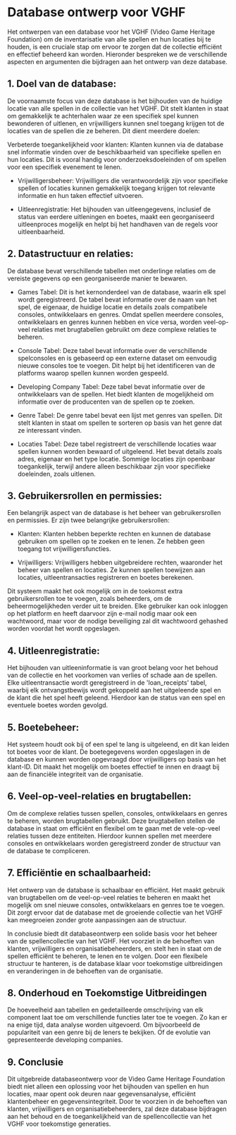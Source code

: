 # Database ontwerp voor VGHF
Het ontwerpen van een database voor het VGHF (Video Game Heritage Foundation) om de inventarisatie van alle spellen en hun locaties bij te houden, is een cruciale stap om ervoor te zorgen dat de collectie efficiënt en effectief beheerd kan worden. Hieronder bespreken we de verschillende aspecten en argumenten die bijdragen aan het ontwerp van deze database.

## 1. Doel van de database:

De voornaamste focus van deze database is het bijhouden van de huidige locatie van alle spellen in de collectie van het VGHF. Dit stelt klanten in staat om gemakkelijk te achterhalen waar ze een specifiek spel kunnen bewonderen of uitlenen, en vrijwilligers kunnen snel toegang krijgen tot de locaties van de spellen die ze beheren. Dit dient meerdere doelen:

Verbeterde toegankelijkheid voor klanten: Klanten kunnen via de database snel informatie vinden over de beschikbaarheid van specifieke spellen en hun locaties. Dit is vooral handig voor onderzoeksdoeleinden of om spellen voor een specifiek evenement te lenen.

- Vrijwilligersbeheer: Vrijwilligers die verantwoordelijk zijn voor specifieke spellen of locaties kunnen gemakkelijk toegang krijgen tot relevante informatie en hun taken effectief uitvoeren.

- Uitleenregistratie: Het bijhouden van uitleengegevens, inclusief de status van eerdere uitleningen en boetes, maakt een georganiseerd uitleenproces mogelijk en helpt bij het handhaven van de regels voor uitleenbaarheid.

## 2. Datastructuur en relaties:

De database bevat verschillende tabellen met onderlinge relaties om de vereiste gegevens op een georganiseerde manier te bewaren.

- Games Tabel: Dit is het kernonderdeel van de database, waarin elk spel wordt geregistreerd. De tabel bevat informatie over de naam van het spel, de eigenaar, de huidige locatie en details zoals compatibele consoles, ontwikkelaars en genres. Omdat spellen meerdere consoles, ontwikkelaars en genres kunnen hebben en vice versa, worden veel-op-veel relaties met brugtabellen gebruikt om deze complexe relaties te beheren.

- Console Tabel: Deze tabel bevat informatie over de verschillende spelconsoles en is gebaseerd op een externe dataset om eenvoudig nieuwe consoles toe te voegen. Dit helpt bij het identificeren van de platforms waarop spellen kunnen worden gespeeld.

- Developing Company Tabel: Deze tabel bevat informatie over de ontwikkelaars van de spellen. Het biedt klanten de mogelijkheid om informatie over de producenten van de spellen op te zoeken.

- Genre Tabel: De genre tabel bevat een lijst met genres van spellen. Dit stelt klanten in staat om spellen te sorteren op basis van het genre dat ze interessant vinden.

- Locaties Tabel: Deze tabel registreert de verschillende locaties waar spellen kunnen worden bewaard of uitgeleend. Het bevat details zoals adres, eigenaar en het type locatie. Sommige locaties zijn openbaar toegankelijk, terwijl andere alleen beschikbaar zijn voor specifieke doeleinden, zoals uitlenen.

## 3. Gebruikersrollen en permissies:

Een belangrijk aspect van de database is het beheer van gebruikersrollen en permissies. Er zijn twee belangrijke gebruikersrollen:

- Klanten: Klanten hebben beperkte rechten en kunnen de database gebruiken om spellen op te zoeken en te lenen. Ze hebben geen toegang tot vrijwilligersfuncties.

- Vrijwilligers: Vrijwilligers hebben uitgebreidere rechten, waaronder het beheer van spellen en locaties. Ze kunnen spellen toewijzen aan locaties, uitleentransacties registreren en boetes berekenen.

Dit systeem maakt het ook mogelijk om in de toekomst extra gebruikersrollen toe te voegen, zoals beheerders, om de beheermogelijkheden verder uit te breiden.
Elke gebruiker kan ook inloggen op het platform en heeft daarvoor zijn e-mail nodig maar ook een wachtwoord, maar voor de nodige beveiliging zal dit wachtwoord gehashed worden voordat het wordt opgeslagen.

## 4. Uitleenregistratie:

Het bijhouden van uitleeninformatie is van groot belang voor het behoud van de collectie en het voorkomen van verlies of schade aan de spellen. Elke uitleentransactie wordt geregistreerd in de 'loan_receipts' tabel, waarbij elk ontvangstbewijs wordt gekoppeld aan het uitgeleende spel en de klant die het spel heeft geleend. Hierdoor kan de status van een spel en eventuele boetes worden gevolgd.

## 5. Boetebeheer:

Het systeem houdt ook bij of een spel te lang is uitgeleend, en dit kan leiden tot boetes voor de klant. De boetegegevens worden opgeslagen in de database en kunnen worden opgevraagd door vrijwilligers op basis van het klant-ID. Dit maakt het mogelijk om boetes effectief te innen en draagt bij aan de financiële integriteit van de organisatie.

## 6. Veel-op-veel-relaties en brugtabellen:

Om de complexe relaties tussen spellen, consoles, ontwikkelaars en genres te beheren, worden brugtabellen gebruikt. Deze brugtabellen stellen de database in staat om efficiënt en flexibel om te gaan met de vele-op-veel relaties tussen deze entiteiten. Hierdoor kunnen spellen met meerdere consoles en ontwikkelaars worden geregistreerd zonder de structuur van de database te compliceren.

## 7. Efficiëntie en schaalbaarheid:

Het ontwerp van de database is schaalbaar en efficiënt. Het maakt gebruik van brugtabellen om de veel-op-veel relaties te beheren en maakt het mogelijk om snel nieuwe consoles, ontwikkelaars en genres toe te voegen. Dit zorgt ervoor dat de database met de groeiende collectie van het VGHF kan meegroeien zonder grote aanpassingen aan de structuur.

In conclusie biedt dit databaseontwerp een solide basis voor het beheer van de spellencollectie van het VGHF. Het voorziet in de behoeften van klanten, vrijwilligers en organisatiebeheerders, en stelt hen in staat om de spellen efficiënt te beheren, te lenen en te volgen. Door een flexibele structuur te hanteren, is de database klaar voor toekomstige uitbreidingen en veranderingen in de behoeften van de organisatie.

## 8. Onderhoud en Toekomstige Uitbreidingen

De hoeveelheid aan tabellen en gedetailleerde omschrijving van elk component laat toe om verschillende functies later toe te voegen. Zo kan er na enige tijd, data analyse worden uitgevoerd. Om bijvoorbeeld de populariteit van een genre bij de leners te bekijken. Of de evolutie van gepresenteerde developing companies. 

## 9. Conclusie

Dit uitgebreide databaseontwerp voor de Video Game Heritage Foundation biedt niet alleen een oplossing voor het bijhouden van spellen en hun locaties, maar opent ook deuren naar gegevensanalyse, efficiënt klantenbeheer en gegevensintegriteit. Door te voorzien in de behoeften van klanten, vrijwilligers en organisatiebeheerders, zal deze database bijdragen aan het behoud en de toegankelijkheid van de spellencollectie van het VGHF voor toekomstige generaties.
